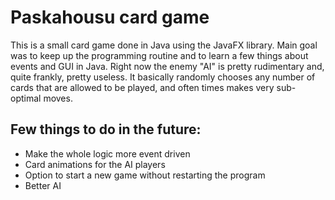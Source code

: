# Paskahousu card game

This is a small card game done in Java using the JavaFX library. Main goal was to keep up the programming routine and to learn a few things about events and GUI in Java.
Right now the enemy "AI" is pretty rudimentary and, quite frankly, pretty useless. It basically randomly chooses any number of cards that are allowed to be played, and often times makes very sub-optimal moves.

## Few things to do in the future:
* Make the whole logic more event driven
* Card animations for the AI players
* Option to start a new game without restarting the program
* Better AI
